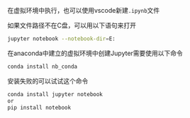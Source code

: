 在虚拟环境中执行，也可以使用vscode新建`.ipynb`文件

如果文件路径不在C盘，可以用以下语句来打开

```bash
jupyter notebook --notebook-dir=E:
```

在anaconda中建立的虚拟环境中创建Jupyter需要使用以下命令

```bash
conda install nb_conda
```

安装失败的可以试试这个命令

```bash
conda install jupyter notebook
or
pip install notebook
```